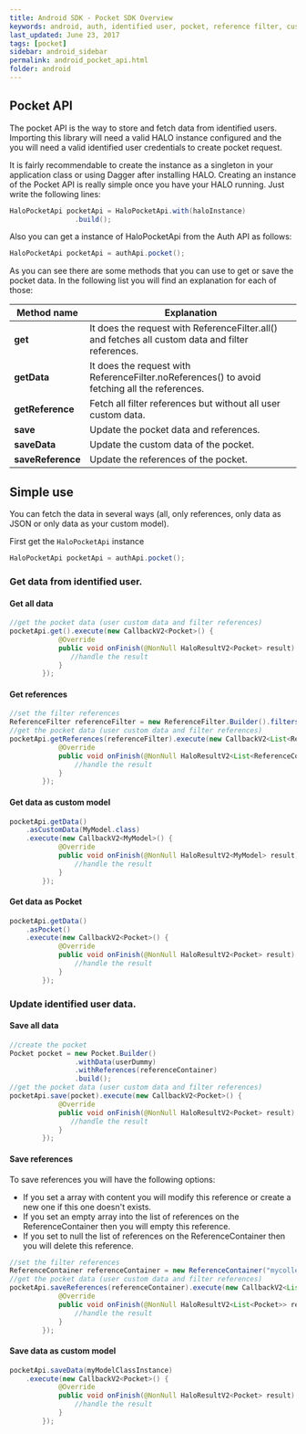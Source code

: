 ```yaml
---
title: Android SDK - Pocket SDK Overview
keywords: android, auth, identified user, pocket, reference filter, custom class, custom data
last_updated: June 23, 2017
tags: [pocket]
sidebar: android_sidebar
permalink: android_pocket_api.html
folder: android
---
```


## Pocket API

The pocket API is the way to store and fetch data from identified users. Importing this library will need a valid HALO instance configured and the you will need a valid identified user credentials to create pocket request.

It is fairly recommendable to create the instance as a singleton in your application class or using Dagger after installing HALO. Creating an instance of the Pocket API is really simple once you have your HALO running. Just write the following lines:

```java
HaloPocketApi pocketApi = HaloPocketApi.with(haloInstance)
                .build();
```
Also you can get a instance of HaloPocketApi from the Auth API as follows:

```java
HaloPocketApi pocketApi = authApi.pocket();
```


As you can see there are some methods that you can use to get or save the pocket data. In the following list you will find an explanation for each of those:

| Method name           | Explanation 																						|
|-----------------------|---------------------------------------------------------------------------------------------------|
| **get**  				| It does the request with ReferenceFilter.all() and fetches all custom data  and filter references.|
| **getData** 			| It does the request with ReferenceFilter.noReferences() to avoid fetching all the references. 	|
| **getReference**      | Fetch all filter references but without all user custom data. 									|
| **save** 				| Update the pocket data and references.															|
| **saveData** 			| Update the custom data of the pocket.																|
| **saveReference** 	| Update the references of the pocket.																|


## Simple use

You can fetch the data in several ways (all, only references, only data as JSON or only data as your custom model).

First get the ```HaloPocketApi``` instance

```java
HaloPocketApi pocketApi = authApi.pocket();
```

### Get data from identified user.

#### Get all data

```java
//get the pocket data (user custom data and filter references)
pocketApi.get().execute(new CallbackV2<Pocket>() {
            @Override
            public void onFinish(@NonNull HaloResultV2<Pocket> result) {
               //handle the result     	    
            }
        });
```

#### Get references 

```java
//set the filter references 
ReferenceFilter referenceFilter = new ReferenceFilter.Builder().filters("favorites").build();
//get the pocket data (user custom data and filter references)
pocketApi.getReferences(referenceFilter).execute(new CallbackV2<List<ReferenceContainer>>() {
            @Override
            public void onFinish(@NonNull HaloResultV2<List<ReferenceContainer>> result) {
                //handle the result
            }
        });
```

#### Get data as custom model

```java
pocketApi.getData()
	.asCustomData(MyModel.class)
	.execute(new CallbackV2<MyModel>() {
            @Override
            public void onFinish(@NonNull HaloResultV2<MyModel> result) {
                //handle the result
            }
        });
```

#### Get data as Pocket


```java
pocketApi.getData()
	.asPocket()
	.execute(new CallbackV2<Pocket>() {
            @Override
            public void onFinish(@NonNull HaloResultV2<Pocket> result) {
                //handle the result
            }
        });
```


### Update identified user data.

#### Save all data

```java
//create the pocket
Pocket pocket = new Pocket.Builder()
                .withData(userDummy)
                .withReferences(referenceContainer)
                .build();
//get the pocket data (user custom data and filter references)
pocketApi.save(pocket).execute(new CallbackV2<Pocket>() {
            @Override
            public void onFinish(@NonNull HaloResultV2<Pocket> result) {
               //handle the result     	    
            }
        });
```

#### Save references 

To save references you will have the following options:

* If you set a array with content you will modify this reference or create a new one if this one doesn't exists.
* If you set an empty array into the list of references on the ReferenceContainer then you will empty this reference.
* If you set to null the list of references on the ReferenceContainer then you will delete this reference.

```java
//set the filter references 
ReferenceContainer referenceContainer = new ReferenceContainer("mycollection", null);
//get the pocket data (user custom data and filter references)
pocketApi.saveReferences(referenceContainer).execute(new CallbackV2<List<Pocket>>() {
            @Override
            public void onFinish(@NonNull HaloResultV2<List<Pocket>> result) {
                //handle the result
            }
        });
```

#### Save data as custom model

```java
pocketApi.saveData(myModelClassInstance)
	.execute(new CallbackV2<Pocket>() {
            @Override
            public void onFinish(@NonNull HaloResultV2<Pocket> result) {
                //handle the result
            }
        });
```

